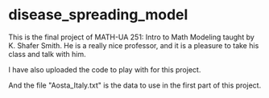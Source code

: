 # disease_spreading_model
This is the final project of MATH-UA 251: Intro to Math Modeling taught by K. Shafer Smith. He is a really nice professor, and it is a pleasure to take his class and talk with him.

I have also uploaded the code to play with for this project.

And the file "Aosta_Italy.txt" is the data to use in the first part of this project.

